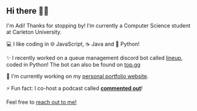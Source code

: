 ## Hi there 👋🏾

I'm Adi! Thanks for stopping by! I’m currently a Computer Science student at Carleton University.

💻 I like coding in 🌐 JavaScript, ☕ Java and 🐍 Python!

✨ I recently worked on a queue management discord bot called [lineup](https://github.com/AdiChops/lineup), coded in Python! The bot can also be found on [top.gg](https://top.gg/bot/805120178802393108)

🔨 I'm currently working on my [personal portfolio website](https://adichops.github.io).

⚡ Fun fact: I co-host a podcast called [**commented out**](https://linktr.ee/commented.out)!


Feel free to [reach out to me!](mailto:aaditya.chopra@carleton.ca)
